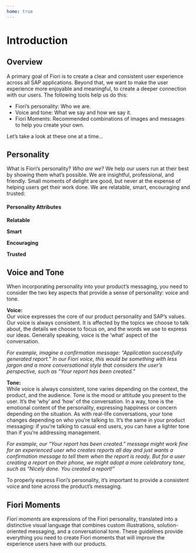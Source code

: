 ```yaml
---
home: true
---
```

# Introduction

## Overview

A primary goal of Fiori is to create a clear and consistent user experience across all SAP applications. Beyond that, we want to make the user experience more enjoyable and meaningful, to create a deeper connection with our users. The following tools help us do this:

- Fiori’s personality: Who we are.
- Voice and tone: What we say and how we say it.
- Fiori Moments: Recommended combinations of images and messages to help you create your own.

Let’s take a look at these one at a time…

## Personality

What is Fiori’s personality? _Who are we_? 
We help our users run at their best by showing them what’s possible. We are insightful, professional, and friendly. Small moments of delight are good, but never at the expense of helping users get their work done. We are relatable, smart, encouraging and trusted:

#### Personality Attributes

**Relatable**<br>
<PersonalityTabs>
  <template v-slot:keywords>
    <em>Relatable, not impersonal</em><br>
    but also: approachable; empathic; conversational; welcoming; straightforward
  </template>
  <template v-slot:description>
    Being relatable is about connecting with people. And can be expressed through language (written, visual and interactions) that is approachable and straightforward.
  </template>
</PersonalityTabs>  

**Smart**<br>
<PersonalityTabs>
  <template v-slot:keywords>
    <em>Smart, not arrogant</em><br>
    but also: perceptive; intuitive; innovative; confident
  </template>
  <template v-slot:description>
    Being smart is inherent in SAP’s reputation and years of experience but we never take it for granted. We work hard, every day, to help customers run at their best. Always perceptive, never arrogant, we look for new ways to solve problems for our users.
  </template>
</PersonalityTabs>

**Encouraging**<br>
<PersonalityTabs>
  <template v-slot:keywords>
    <em> Encouraging, not overbearing</em><br>
   but also: inspiring; optimistic; respectful; helpful; friendly
  </template>
  <template v-slot:description>
    We use an optimistic, solution-oriented voice rather than a pessimistic, passive one.
  </template>
</PersonalityTabs>

**Trusted**<br>
<PersonalityTabs>
  <template v-slot:keywords>
    <em>Trusted, not boastful</em><br>
    but also: reliable; secure; trustworthy; experienced
  </template>
  <template v-slot:description>
    We care about our users and want them to feel confident and inspired. We have proven expertise, so users can trust us. We show facts to demonstrate our reliability. We deliver on our promises.
  </template>
</PersonalityTabs>

## Voice and Tone

When incorporating personality into your product’s messaging, you need to consider the two key aspects that provide a sense of personality: voice and tone.

**Voice:**<br>
Our voice expresses the core of our product personality and SAP’s values. Our voice is always consistent. It is affected by the topics we choose to talk about, the details we choose to focus on, and the words we use to express our ideas. Generally speaking, voice is the ‘what’ aspect of the conversation.

*For example, imagine a confirmation message: “Application successfully generated report.” In our Fiori voice, this would be something with less jargon and a more conversational style that considers the user’s perspective, such as “Your report has been created.”*

**Tone:**<br>
While voice is always consistent, tone varies depending on the context, the product, and the audience. Tone is the mood or attitude you present to the user. It’s the ‘why’ and ‘how’ of the conversation. In a way, tone is the emotional content of the personality, expressing happiness or concern depending on the situation. As with real-life conversations, your tone changes depending on who you’re talking to. It’s the same in your product messaging: if you’re talking to casual end users, you can have a lighter tone than if you’re addressing management.

*For example, our “Your report has been created.” message might work fine for an experienced user who creates reports all day and just wants a confirmation message to tell them when the report is ready. But for a user creating a report on their phone, we might adopt a more celebratory tone, such as “Nicely done. You created a report!”*

To properly express Fiori’s personality, it’s important to provide a consistent voice and tone across the product’s messaging.

## Fiori Moments

*Fiori moments* are expressions of the Fiori personality, translated into a distinctive visual language that combines custom illustrations, solution-oriented messaging, and a conversational tone. These guidelines provide everything you need to create Fiori moments that will improve the experience users have with our products.
